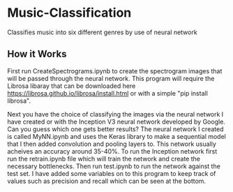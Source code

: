 # Music-Classification
Classifies music into six different genres by use of neural network

## How it Works
First run CreateSpectrograms.ipynb to create the spectrogram images that will be passed through the neural network. This program will require the Librosa libaray that can be downloaded here https://librosa.github.io/librosa/install.html or with a simple "pip install librosa".

Next you have the choice of classifying the images via the neural network I have created or with the Inception V3 neural network developed by Google. Can you guess which one gets better results? The neural network I created is called MyNN.ipynb and uses the Keras library to make a sequential model that I then added convolution and pooling layers to. This network usually acheives an accuracy around 35-40%. To run the Inception network first run the retrain.ipynb file which will train the network and create the necessary bottlenecks. Then run test.ipynb to run the network against the test set. I have added some variables on to this program to keep track of values such as precision and recall which can be seen at the bottom.
